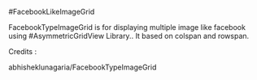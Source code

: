 #FacebookLikeImageGrid

FacebookTypeImageGrid is for displaying multiple image like facebook using #AsymmetricGridView Library..
It based on colspan and rowspan.

Credits :

abhisheklunagaria/FacebookTypeImageGrid
